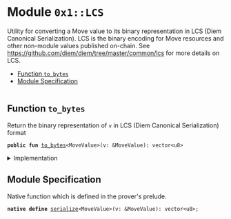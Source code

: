 
<a name="0x1_LCS"></a>

# Module `0x1::LCS`

Utility for converting a Move value to its binary representation in LCS (Diem Canonical
Serialization). LCS is the binary encoding for Move resources and other non-module values
published on-chain. See https://github.com/diem/diem/tree/master/common/lcs for more
details on LCS.


-  [Function `to_bytes`](#0x1_LCS_to_bytes)
-  [Module Specification](#@Module_Specification_0)


<pre><code></code></pre>



<a name="0x1_LCS_to_bytes"></a>

## Function `to_bytes`

Return the binary representation of <code>v</code> in LCS (Diem Canonical Serialization) format


<pre><code><b>public</b> <b>fun</b> <a href="LCS.md#0x1_LCS_to_bytes">to_bytes</a>&lt;MoveValue&gt;(v: &MoveValue): vector&lt;u8&gt;
</code></pre>



<details>
<summary>Implementation</summary>


<pre><code><b>native</b> <b>public</b> <b>fun</b> <a href="LCS.md#0x1_LCS_to_bytes">to_bytes</a>&lt;MoveValue&gt;(v: &MoveValue): vector&lt;u8&gt;;
</code></pre>



</details>

<a name="@Module_Specification_0"></a>

## Module Specification



Native function which is defined in the prover's prelude.


<a name="0x1_LCS_serialize"></a>


<pre><code><b>native</b> <b>define</b> <a href="LCS.md#0x1_LCS_serialize">serialize</a>&lt;MoveValue&gt;(v: &MoveValue): vector&lt;u8&gt;;
</code></pre>


[//]: # ("File containing references which can be used from documentation")
[ACCESS_CONTROL]: https://github.com/diem/dip/blob/master/dips/dip-2.md
[ROLE]: https://github.com/diem/dip/blob/master/dips/dip-2.md#roles
[PERMISSION]: https://github.com/diem/dip/blob/master/dips/dip-2.md#permissions
